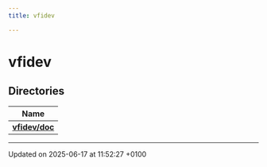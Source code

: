 ```yaml
---
title: vfidev

---
```


# vfidev



## Directories

| Name           |
| -------------- |
| **[vfidev/doc](dir_ff30cbb20c429af08eb4e279333c5829.md#dir-vfidev/doc)**  |






-------------------------------

Updated on 2025-06-17 at 11:52:27 +0100
